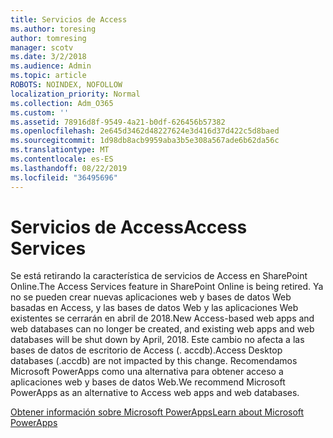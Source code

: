 ```yaml
---
title: Servicios de Access
ms.author: toresing
author: tomresing
manager: scotv
ms.date: 3/2/2018
ms.audience: Admin
ms.topic: article
ROBOTS: NOINDEX, NOFOLLOW
localization_priority: Normal
ms.collection: Adm_O365
ms.custom: ''
ms.assetid: 78916d8f-9549-4a21-b0df-626456b57382
ms.openlocfilehash: 2e645d3462d48227624e3d416d37d422c5d8baed
ms.sourcegitcommit: 1d98db8acb9959aba3b5e308a567ade6b62da56c
ms.translationtype: MT
ms.contentlocale: es-ES
ms.lasthandoff: 08/22/2019
ms.locfileid: "36495696"
---
```

# <a name="access-services"></a><span data-ttu-id="6f113-102">Servicios de Access</span><span class="sxs-lookup"><span data-stu-id="6f113-102">Access Services</span></span>

<span data-ttu-id="6f113-103">Se está retirando la característica de servicios de Access en SharePoint Online.</span><span class="sxs-lookup"><span data-stu-id="6f113-103">The Access Services feature in SharePoint Online is being retired.</span></span> <span data-ttu-id="6f113-104">Ya no se pueden crear nuevas aplicaciones web y bases de datos Web basadas en Access, y las bases de datos Web y las aplicaciones Web existentes se cerrarán en abril de 2018.</span><span class="sxs-lookup"><span data-stu-id="6f113-104">New Access-based web apps and web databases can no longer be created, and existing web apps and web databases will be shut down by April, 2018.</span></span> <span data-ttu-id="6f113-105">Este cambio no afecta a las bases de datos de escritorio de Access (. accdb).</span><span class="sxs-lookup"><span data-stu-id="6f113-105">Access Desktop databases (.accdb) are not impacted by this change.</span></span> <span data-ttu-id="6f113-106">Recomendamos Microsoft PowerApps como una alternativa para obtener acceso a aplicaciones web y bases de datos Web.</span><span class="sxs-lookup"><span data-stu-id="6f113-106">We recommend Microsoft PowerApps as an alternative to Access web apps and web databases.</span></span> 
  
[<span data-ttu-id="6f113-107">Obtener información sobre Microsoft PowerApps</span><span class="sxs-lookup"><span data-stu-id="6f113-107">Learn about Microsoft PowerApps</span></span>](https://powerapps.microsoft.com/)
  